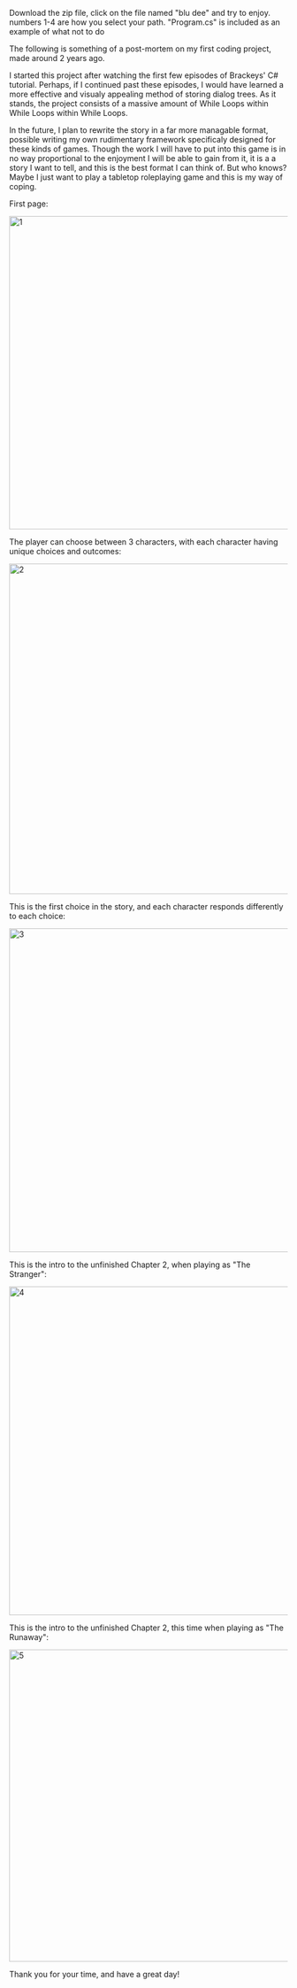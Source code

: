 Download the zip file, click on the file named "blu dee" and try to enjoy. numbers 1-4 are how you select your path. "Program.cs" is included as an example of what not to do



The following is something of a post-mortem on my first coding project, made around 2 years ago. 

  I started this project after watching the first few episodes of Brackeys' C# tutorial. Perhaps, if I continued past these episodes, I would have learned a more effective and visualy appealing method of storing dialog trees. As it stands, the project consists of a massive amount of While Loops within While Loops within While Loops. 
  
  In the future, I plan to rewrite the story in a far more managable format, possible writing my own rudimentary framework specificaly designed for these kinds of games. Though the work I will have to put into this game is in no way proportional to the enjoyment I will be able to gain from it, it is a a story I want to tell, and this is the best format I can think of.
  But who knows? Maybe I just want to play a tabletop roleplaying game and this is my way of coping.



First page:

<img width="566" alt="1" src="https://github.com/user-attachments/assets/0964e0a0-8c93-43c7-89c9-71a154464614">


The player can choose between 3 characters, with each character having unique choices and outcomes:

<img width="597" alt="2" src="https://github.com/user-attachments/assets/a71349c6-c39e-43a9-aacd-eee1902f05a9">


This is the first choice in the story, and each character responds differently to each choice:

<img width="585" alt="3" src="https://github.com/user-attachments/assets/d598a357-1ae7-4374-87b5-b4adc20ca16a">


This is the intro to the unfinished Chapter 2, when playing as "The Stranger":

<img width="594" alt="4" src="https://github.com/user-attachments/assets/694d7685-109c-4b2c-be60-dde1ce4002b2">


This is the intro to the unfinished Chapter 2, this time when playing as "The Runaway":

<img width="564" alt="5" src="https://github.com/user-attachments/assets/1239a16e-b160-4c34-bf11-9b1c03ff8039">



Thank you for your time, and have a great day!
